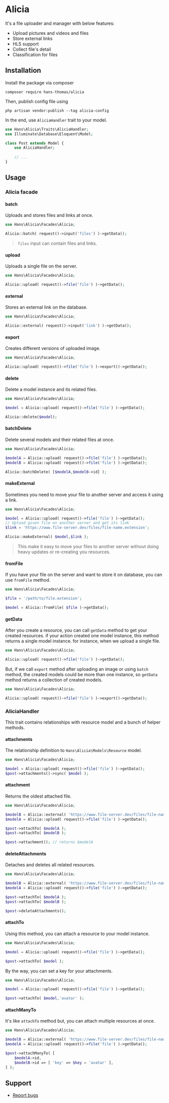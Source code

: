 # Alicia

It's a file uploader and manager with below features:

- Upload pictures and videos and files
- Store external links
- HLS support
- Collect file's detail
- Classification for files

## Installation

Install the package via composer

```shell
composer require hans-thomas/alicia
```

Then, publish config file using

```shell
php artisan vendor:publish --tag alicia-config
```

In the end, use `AliciaHandler` trait to your model.

```php
use Hans\Alicia\Traits\AliciaHandler;
use Illuminate\Database\Eloquent\Model;

class Post extends Model {
    use AliciaHandler;
    
    // ...
}
```

## Usage

### Alicia facade

#### batch

Uploads and stores files and links at once.

```php
use Hans\Alicia\Facades\Alicia;

Alicia::batch( request()->input('files') )->getData();
```

> `files` input can contain files and links.

#### upload

Uploads a single file on the server.

```php
use Hans\Alicia\Facades\Alicia;

Alicia::upload( request()->file('file') )->getData();
```

#### external

Stores an external link on the database.

```php
use Hans\Alicia\Facades\Alicia;

Alicia::external( request()->input('link') )->getData();
```

#### export

Creates different versions of uploaded image.

```php
use Hans\Alicia\Facades\Alicia;

Alicia::upload( request()->file('file') )->export()->getData();
```

#### delete

Delete a model instance and its related files.

```php
use Hans\Alicia\Facades\Alicia;

$model = Alicia::upload( request()->file('file') )->getData();

Alicia::delete($model);
```

#### batchDelete

Delete several models and their related files at once.

```php
use Hans\Alicia\Facades\Alicia;

$modelA = Alicia::upload( request()->file('file') )->getData();
$modelB = Alicia::upload( request()->file('file') )->getData();

Alicia::batchDelete( [$modelA,$modelB->id] );
```

#### makeExternal

Sometimes you need to move your file to another server and access it using a link.

```php
use Hans\Alicia\Facades\Alicia;

$model = Alicia::upload( request()->file('file') )->getData();
// Upload given file on another server and get its link
$link = 'https://www.file-server.dev/files/file-name.extension';

Alicia::makeExternal( $model,$link );
```

> This make it easy to move your files to another server without doing heavy updates or re-creating you resources.

#### fromFile

If you have your file on the server and want to store it on database, you can use `fromFile` method.

```php
use Hans\Alicia\Facades\Alicia;

$file = '/path/to/file.extension';

$model = Alicia::fromFile( $file )->getData();
```

#### getData

After you create a resource, you can call `getData` method to get your created resources. if your action created one
model instance, this method returns a single model instance. for instance, when we upload a single file.

```php
use Hans\Alicia\Facades\Alicia;

Alicia::upload( request()->file('file') )->getData();
```

But, if we call `export` method after uploading an image or using `batch` method, the created models could be more than
one instance, so `getData` method returns a collection of created models.

```php
use Hans\Alicia\Facades\Alicia;

Alicia::upload( request()->file('file') )->export()->getData();
```

### AliciaHandler

This trait contains relationships with resource model and a bunch of helper methods.

#### attachments

The relationship definition to `Hans\Alicia\Models\Resource` model.

```php
use Hans\Alicia\Facades\Alicia;

$model = Alicia::upload( request()->file('file') )->getData();
$post->attachments()->sync( $model );
```

#### attachment

Returns the oldest attached file.

```php
use Hans\Alicia\Facades\Alicia;

$modelB = Alicia::external( 'https://www.file-server.dev/files/file-name.extension' )->getData();
$modelA = Alicia::upload( request()->file('file') )->getData();

$post->attachTo( $modelA );
$post->attachTo( $modelB );

$post->attachment(); // returns $modelA
```

#### deleteAttachments

Detaches and deletes all related resources.

```php
use Hans\Alicia\Facades\Alicia;

$modelB = Alicia::external( 'https://www.file-server.dev/files/file-name.extension' )->getData();
$modelA = Alicia::upload( request()->file('file') )->getData();

$post->attachTo( $modelA );
$post->attachTo( $modelB );

$post->deleteAttachments();
```

#### attachTo

Using this method, you can attach a resource to your model instance.

```php
use Hans\Alicia\Facades\Alicia;

$model = Alicia::upload( request()->file('file') )->getData();

$post->attachTo( $model );
```

By the way, you can set a key for your attachments.

```php
use Hans\Alicia\Facades\Alicia;

$model = Alicia::upload( request()->file('file') )->getData();

$post->attachTo( $model,'avatar' );
```

#### attachManyTo

It's like `attachTo` method but, you can attach multiple resources at once.

```php
use Hans\Alicia\Facades\Alicia;

$modelB = Alicia::external( 'https://www.file-server.dev/files/file-name.extension' )->getData();
$modelA = Alicia::upload( request()->file('file') )->getData();

$post->attachManyTo( [
    $modelA->id,
    $modelB->id => [ 'key' => $key = 'avatar' ],
] );
```

Support
-------

- [Report bugs](https://github.com/hans-thomas/alicia/issues)

